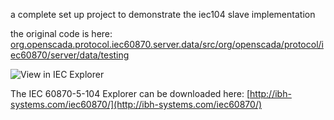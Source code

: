 a complete set up project to demonstrate the iec104 slave implementation

the original code is here: [org.openscada.protocol.iec60870.server.data/src/org/openscada/protocol/iec60870/server/data/testing](http://git.openscada.org/?p=org.openscada.atlantis.git;a=tree;f=org.openscada.protocol.iec60870.server.data/src/org/openscada/protocol/iec60870/server/data/testing;h=abcf365e87d1090c96091f46515d8d8dbe1570c3;hb=1.4)

![View in IEC Explorer](https://raw.githubusercontent.com/ibh-systems/neoscada-misc/master/com.ibh.systems.neoscada.iec104slave/iecexplorer.gif "View in IEC Explorer")

The IEC 60870-5-104 Explorer can be downloaded here: [http://ibh-systems.com/iec60870/](http://ibh-systems.com/iec60870/)